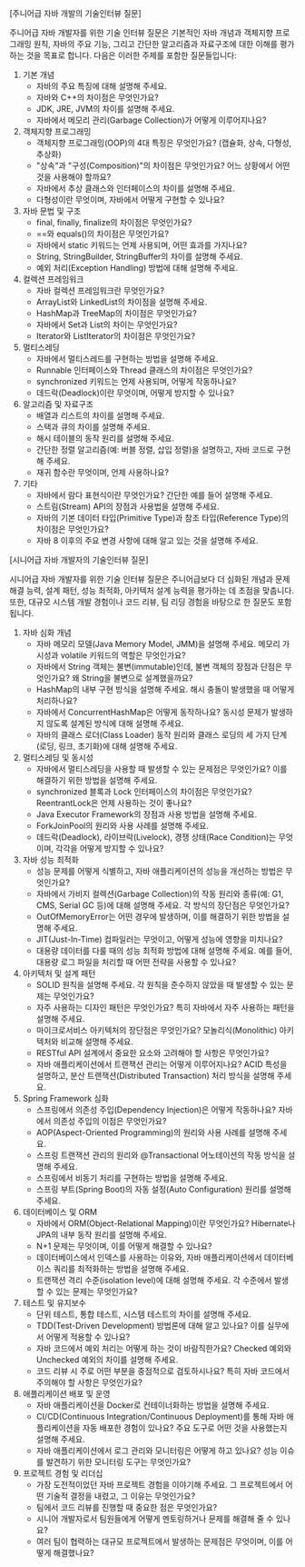 [주니어급 자바 개발의 기술인터뷰 질문]

주니어급 자바 개발자를 위한 기술 인터뷰 질문은 기본적인 자바 개념과 객체지향 프로그래밍 원칙, 자바의 주요 기능, 그리고 간단한 알고리즘과 자료구조에 대한 이해를 평가하는 것을 목표로 합니다. 다음은 이러한 주제를 포함한 질문들입니다:

1. 기본 개념
    - 자바의 주요 특징에 대해 설명해 주세요.
    - 자바와 C++의 차이점은 무엇인가요?
    - JDK, JRE, JVM의 차이를 설명해 주세요.
    - 자바에서 메모리 관리(Garbage Collection)가 어떻게 이루어지나요?
2. 객체지향 프로그래밍
    - 객체지향 프로그래밍(OOP)의 4대 특징은 무엇인가요? (캡슐화, 상속, 다형성, 추상화)
    - "상속"과 "구성(Composition)"의 차이점은 무엇인가요? 어느 상황에서 어떤 것을 사용해야 할까요?
    - 자바에서 추상 클래스와 인터페이스의 차이를 설명해 주세요.
    - 다형성이란 무엇이며, 자바에서 어떻게 구현할 수 있나요?
3. 자바 문법 및 구조
    - final, finally, finalize의 차이점은 무엇인가요?
    - ==와 equals()의 차이점은 무엇인가요?
    - 자바에서 static 키워드는 언제 사용되며, 어떤 효과를 가지나요?
    - String, StringBuilder, StringBuffer의 차이를 설명해 주세요.
    - 예외 처리(Exception Handling) 방법에 대해 설명해 주세요.
4. 컬렉션 프레임워크
    - 자바 컬렉션 프레임워크란 무엇인가요?
    - ArrayList와 LinkedList의 차이점을 설명해 주세요.
    - HashMap과 TreeMap의 차이점은 무엇인가요?
    - 자바에서 Set과 List의 차이는 무엇인가요?
    - Iterator와 ListIterator의 차이점은 무엇인가요?
5. 멀티스레딩
    - 자바에서 멀티스레드를 구현하는 방법을 설명해 주세요.
    - Runnable 인터페이스와 Thread 클래스의 차이점은 무엇인가요?
    - synchronized 키워드는 언제 사용되며, 어떻게 작동하나요?
    - 데드락(Deadlock)이란 무엇이며, 어떻게 방지할 수 있나요?
6. 알고리즘 및 자료구조
    - 배열과 리스트의 차이를 설명해 주세요.
    - 스택과 큐의 차이를 설명해 주세요.
    - 해시 테이블의 동작 원리를 설명해 주세요.
    - 간단한 정렬 알고리즘(예: 버블 정렬, 삽입 정렬)을 설명하고, 자바 코드로 구현해 주세요.
    - 재귀 함수란 무엇이며, 언제 사용하나요?
7. 기타
    - 자바에서 람다 표현식이란 무엇인가요? 간단한 예를 들어 설명해 주세요.
    - 스트림(Stream) API의 장점과 사용법을 설명해 주세요.
    - 자바의 기본 데이터 타입(Primitive Type)과 참조 타입(Reference Type)의 차이점은 무엇인가요?
    - 자바 8 이후의 주요 변경 사항에 대해 알고 있는 것을 설명해 주세요.

[시니어급 자바 개발자의 기술인터뷰 질문]

시니어급 자바 개발자를 위한 기술 인터뷰 질문은 주니어급보다 더 심화된 개념과 문제 해결 능력, 설계 패턴, 성능 최적화, 아키텍처 설계 능력을 평가하는 데 초점을 맞춥니다. 또한, 대규모 시스템 개발 경험이나 코드 리뷰, 팀 리딩 경험을 바탕으로 한 질문도 포함됩니다.

1. 자바 심화 개념
    - 자바 메모리 모델(Java Memory Model, JMM)을 설명해 주세요. 메모리 가시성과 volatile 키워드의 역할은 무엇인가요?
    - 자바에서 String 객체는 불변(immutable)인데, 불변 객체의 장점과 단점은 무엇인가요? 왜 String을 불변으로 설계했을까요?
    - HashMap의 내부 구현 방식을 설명해 주세요. 해시 충돌이 발생했을 때 어떻게 처리하나요?
    - 자바에서 ConcurrentHashMap은 어떻게 동작하나요? 동시성 문제가 발생하지 않도록 설계된 방식에 대해 설명해 주세요.
    - 자바의 클래스 로더(Class Loader) 동작 원리와 클래스 로딩의 세 가지 단계(로딩, 링크, 초기화)에 대해 설명해 주세요.
2. 멀티스레딩 및 동시성
    - 자바에서 멀티스레딩을 사용할 때 발생할 수 있는 문제점은 무엇인가요? 이를 해결하기 위한 방법을 설명해 주세요.
    - synchronized 블록과 Lock 인터페이스의 차이점은 무엇인가요? ReentrantLock은 언제 사용하는 것이 좋나요?
    - Java Executor Framework의 장점과 사용 방법을 설명해 주세요.
    - ForkJoinPool의 원리와 사용 사례를 설명해 주세요.
    - 데드락(Deadlock), 라이브락(Livelock), 경쟁 상태(Race Condition)는 무엇이며, 각각을 어떻게 방지할 수 있나요?
3. 자바 성능 최적화
    - 성능 문제를 어떻게 식별하고, 자바 애플리케이션의 성능을 개선하는 방법은 무엇인가요?
    - 자바에서 가비지 컬렉션(Garbage Collection)의 작동 원리와 종류(예: G1, CMS, Serial GC 등)에 대해 설명해 주세요. 각 방식의 장단점은 무엇인가요?
    - OutOfMemoryError는 어떤 경우에 발생하며, 이를 해결하기 위한 방법을 설명해 주세요.
    - JIT(Just-In-Time) 컴파일러는 무엇이고, 어떻게 성능에 영향을 미치나요?
    - 대용량 데이터를 다룰 때의 성능 최적화 방법에 대해 설명해 주세요. 예를 들어, 대용량 로그 파일을 처리할 때 어떤 전략을 사용할 수 있나요?
4. 아키텍처 및 설계 패턴
    - SOLID 원칙을 설명해 주세요. 각 원칙을 준수하지 않았을 때 발생할 수 있는 문제는 무엇인가요?
    - 자주 사용하는 디자인 패턴은 무엇인가요? 특히 자바에서 자주 사용하는 패턴을 설명해 주세요.
    - 마이크로서비스 아키텍처의 장단점은 무엇인가요? 모놀리식(Monolithic) 아키텍처와 비교해 설명해 주세요.
    - RESTful API 설계에서 중요한 요소와 고려해야 할 사항은 무엇인가요?
    - 자바 애플리케이션에서 트랜잭션 관리는 어떻게 이루어지나요? ACID 특성을 설명하고, 분산 트랜잭션(Distributed Transaction) 처리 방식을 설명해 주세요.
5. Spring Framework 심화
    - 스프링에서 의존성 주입(Dependency Injection)은 어떻게 작동하나요? 자바에서 의존성 주입의 이점은 무엇인가요?
    - AOP(Aspect-Oriented Programming)의 원리와 사용 사례를 설명해 주세요.
    - 스프링 트랜잭션 관리의 원리와 @Transactional 어노테이션의 작동 방식을 설명해 주세요.
    - 스프링에서 비동기 처리를 구현하는 방법을 설명해 주세요.
    - 스프링 부트(Spring Boot)의 자동 설정(Auto Configuration) 원리를 설명해 주세요.
6. 데이터베이스 및 ORM
    - 자바에서 ORM(Object-Relational Mapping)이란 무엇인가요? Hibernate나 JPA의 내부 동작 원리를 설명해 주세요.
    - N+1 문제는 무엇이며, 이를 어떻게 해결할 수 있나요?
    - 데이터베이스에서 인덱스를 사용하는 이유와, 자바 애플리케이션에서 데이터베이스 쿼리를 최적화하는 방법을 설명해 주세요.
    - 트랜잭션 격리 수준(isolation level)에 대해 설명해 주세요. 각 수준에서 발생할 수 있는 문제는 무엇인가요?
7. 테스트 및 유지보수
    - 단위 테스트, 통합 테스트, 시스템 테스트의 차이를 설명해 주세요.
    - TDD(Test-Driven Development) 방법론에 대해 알고 있나요? 이를 실무에서 어떻게 적용할 수 있나요?
    - 자바 코드에서 예외 처리는 어떻게 하는 것이 바람직한가요? Checked 예외와 Unchecked 예외의 차이를 설명해 주세요.
    - 코드 리뷰 시 주로 어떤 부분을 중점적으로 검토하시나요? 특히 자바 코드에서 주의해야 할 사항은 무엇인가요?
8. 애플리케이션 배포 및 운영
    - 자바 애플리케이션을 Docker로 컨테이너화하는 방법을 설명해 주세요.
    - CI/CD(Continuous Integration/Continuous Deployment)를 통해 자바 애플리케이션을 자동 배포한 경험이 있나요? 주요 도구로 어떤 것을 사용했는지 설명해 주세요.
    - 자바 애플리케이션에서 로그 관리와 모니터링은 어떻게 하고 있나요? 성능 이슈를 발견하기 위한 모니터링 도구는 무엇인가요?
9. 프로젝트 경험 및 리더십
    - 가장 도전적이었던 자바 프로젝트 경험을 이야기해 주세요. 그 프로젝트에서 어떤 기술적 결정을 내렸고, 그 이유는 무엇인가요?
    - 팀에서 코드 리뷰를 진행할 때 중요한 점은 무엇인가요?
    - 시니어 개발자로서 팀원들에게 어떻게 멘토링하거나 문제를 해결해 줄 수 있나요?
    - 여러 팀이 협력하는 대규모 프로젝트에서 발생하는 문제점은 무엇이며, 이를 어떻게 해결했나요?
